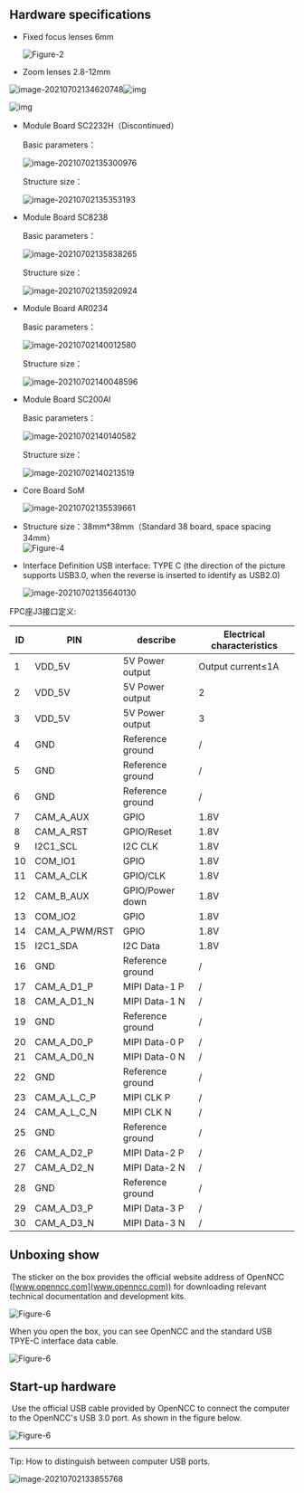 ## Hardware specifications

* Fixed focus lenses 6mm  

  ![Figure-2](/openncc/docimg/ch/HardwareF2.jpg)

* Zoom lenses 2.8-12mm

<img src="/openncc/docimg/ch/2.8_12mm.png" alt="image-20210702134620748" style="zoom:100%;" /><img src="/openncc/docimg/ch/2.8_12mm_1.png" alt="img" style="zoom:100%;" />

![img](/openncc/docimg/ch/2.8_12mm_2.png)

* Module Board SC2232H（Discontinued）

  Basic parameters：

  ![image-20210702135300976](/openncc/docimg/ch/SC2232H.png)

  Structure size：

  ![image-20210702135353193](/openncc/docimg/ch/SC2232H_1.png)

* Module Board SC8238

  Basic parameters：

  ![image-20210702135838265](/openncc/docimg/ch/SC8238_1.png)

  Structure size：

  ![image-20210702135920924](/openncc/docimg/ch/SC8238_2.png)

* Module Board AR0234

  Basic parameters：

  ![image-20210702140012580](/openncc/docimg/ch/AR0234.png)

  Structure size：

  ![image-20210702140048596](/openncc/docimg/ch/AR0234_1.png)

* Module Board SC200AI

  Basic parameters：

  ![image-20210702140140582](/openncc/docimg/ch/SC200AI_1.png)

  Structure size：

  ![image-20210702140213519](/openncc/docimg/ch/SC200AI_2.png)

* Core Board SoM

  ![image-20210702135539661](/openncc/docimg/ch/SoM.png)

* Structure size：38mm*38mm（Standard 38 board, space spacing 34mm）  
  ![Figure-4](/openncc/docimg/ch/HardwareF4.jpg)  

* Interface Definition
  USB interface: TYPE C (the direction of the picture supports USB3.0, when the reverse is inserted to identify as USB2.0)

  ![image-20210702135640130](/openncc/docimg/ch/HardwareF5_1.jpg)  

FPC座J3接口定义:   

| ID | PIN  | describe                | Electrical characteristics |
| ---- | ------------- | --------------------- | ----------- |
| 1    | VDD_5V        | 5V Power output        | Output current≤1A |
| 2    | VDD_5V        | 5V Power output         | 2           |
| 3    | VDD_5V        | 5V Power output         | 3           |
| 4    | GND           | Reference ground             | /           |
| 5    | GND           | Reference ground             | /           |
| 6    | GND           | Reference ground             | /           |
| 7    | CAM_A_AUX     | GPIO            | 1.8V        |
| 8    | CAM_A_RST     | GPIO/Reset     | 1.8V        |
| 9    | I2C1_SCL      | I2C CLK          | 1.8V        |
| 10   | COM_IO1       | GPIO            | 1.8V        |
| 11   | CAM_A_CLK     | GPIO/CLK     | 1.8V        |
| 12   | CAM_B_AUX     | GPIO/Power down     | 1.8V        |
| 13   | COM_IO2       | GPIO            | 1.8V        |
| 14   | CAM_A_PWM/RST | GPIO            | 1.8V        |
| 15   | I2C1_SDA      | I2C Data          | 1.8V        |
| 16   | GND           | Reference ground              | /           |
| 17   | CAM_A_D1_P    | MIPI Data-1 P | /           |
| 18   | CAM_A_D1_N    | MIPI Data-1 N | /           |
| 19   | GND           | Reference ground             | /           |
| 20   | CAM_A_D0_P    | MIPI Data-0 P | /           |
| 21   | CAM_A_D0_N    | MIPI Data-0 N | /           |
| 22   | GND           | Reference ground             | /           |
| 23   | CAM_A_L_C_P   | MIPI CLK P | /           |
| 24   | CAM_A_L_C_N   | MIPI CLK N | /           |
| 25   | GND           | Reference ground             | /           |
| 26   | CAM_A_D2_P    | MIPI Data-2 P | /           |
| 27   | CAM_A_D2_N    | MIPI Data-2 N | /           |
| 28   | GND           | Reference ground             | /           |
| 29   | CAM_A_D3_P    | MIPI Data-3 P | /           |
| 30   | CAM_A_D3_N    | MIPI Data-3 N | /           |

## Unboxing show


​		The sticker on the box provides the official website address of OpenNCC ([www.openncc.com](www.openncc.com)) for downloading relevant technical documentation and development kits.

![Figure-6](/openncc/docimg/OpenNCC_1.png)

When you open the box, you can see OpenNCC and the standard USB TPYE-C interface data cable.

![Figure-6](/openncc/docimg/OpenNCC_2.png)

## Start-up hardware

​		Use the official USB cable provided by OpenNCC to connect the computer to the OpenNCC's USB 3.0 port. As shown in the figure below.

![Figure-6](/openncc/docimg/ch/OpenNCC_3.png)

---

Tip: How to distinguish between computer USB ports.

![image-20210702133855768](/openncc/docimg/ch/USB2orUSB3.png)
